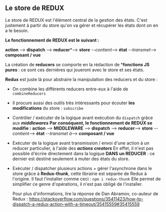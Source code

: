 ## **Le store de REDUX**

Le store de REDUX est l'élément central de la gestion des états.
C'est justement à partir du store qu'on va gérer et récupérer les états dont on en a le besoin.

**Le fonctionnement de REDUX est le suivant :**

**action** --> **dispatch** --> **reducer***--> **store** --*contient*--> **état** --*transmet*--> **composant / vue**

La création de **reducers** se comporte en la rédaction de ***fonctions JS pures** : ce sont ces dernières qui joueront avec le store et ses états.

**Redux** est juste là pour abstraire la manipulation des reducers et du store :

- On combine les différents reducers entre-eux à l'aide de `combineReducers`

- Il procure aussi des outils très intéressants pour écouter **les modifications** du store : `subscribe` 

- Contrôler / exécuter de la logique avant exécution du `dispatch` grâce aux ***middlewares***
  **Par conséquent, le fonctionnement de REDUX se modifie :**
**action** --> **MIDDLEWARE** --> **dispatch** --> **reducer**--> **store** --*contient*--> **état** --*transmet à*--> **composant / vue**

- Exécuter de la logique avant transmission / envoi d'une action à un reducer particulier, à l'aide des ***actions creators***
  En effet, il n'est pas possible d'écrire directement dans la logique **DANS un REDUCER** : ce dernier est destiné seulement à muter des états du store.

- Exécuter / dispatcher plusieurs actions + gérer l'asynchrone dans le store grâce à **Redux-thunk**, cette librairie est séparée de Redux à l'origine.
  Il faut l'installer comme ceci : `npm i redux-thunk`
  Elle permet de simplifier ce genre d'opérations, il n'est pas obligé de l'installer.
  
  Pour plus d'informations, lire la réponse de Dan Abramov, co-auteur de Redux : https://stackoverflow.com/questions/35411423/how-to-dispatch-a-redux-action-with-a-timeout/35415559#35415559
